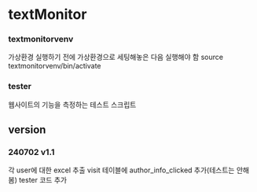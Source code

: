 # textMonitor

### textmonitorvenv
가상환경
실행하기 전에 가상환경으로 세팅해놓은 다음 실행해야 함
source textmonitorvenv/bin/activate

### tester
웹사이트의 기능을 측정하는 테스트 스크립트


## version

### 240702 v1.1
각 user에 대한 excel 추출
visit 테이블에 author_info_clicked 추가(테스트는 안해봄)
tester 코드 추가

